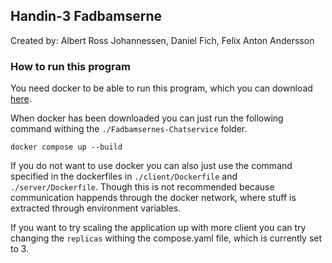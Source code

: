 ## Handin-3 Fadbamserne
Created by:
Albert Ross Johannessen,
Daniel Fich,
Felix Anton Andersson

### How to run this program
You need docker to be able to run this program, which you can download [here](https://www.docker.com).

When docker has been downloaded you can just run the following command withing the `./Fadbamsernes-Chatservice` folder.
```shell
docker compose up --build
```

If you do not want to use docker you can also just use the command specified in the dockerfiles in `./client/Dockerfile` and `./server/Dockerfile`. Though this is not recommended because communication happends through the docker network, where stuff is extracted through environment variables.

If you want to try scaling the application up with more client you can try changing the `replicas` withing the compose.yaml file, which is currently set to 3.
